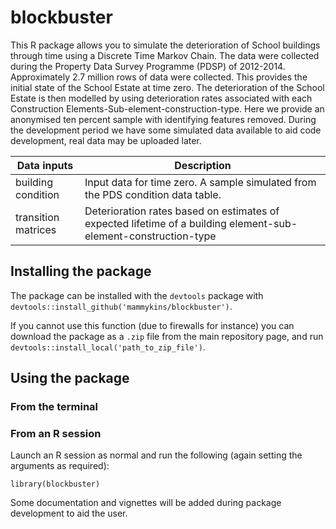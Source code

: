 # blockbuster


This R package allows you to simulate the deterioration of School buildings through time using a Discrete Time Markov Chain. The data were collected during the Property Data Survey Programme (PDSP) of 2012-2014. Approximately 2.7 million rows of data were collected. This provides the initial state of the School Estate at time zero. The deterioration of the School Estate is then modelled by using deterioration rates associated with each Construction Elements-Sub-element-construction-type. Here we provide an anonymised ten percent sample with identifying features removed. During the development period we have some simulated data available to aid code development, real data may be uploaded later.



|Data inputs|Description|
|---|---|
|building condition|Input data for time zero. A sample simulated from the PDS condition data table.|
|transition matrices|Deterioration rates based on estimates of expected lifetime of a building element-sub-element-construction-type|

## Installing the package

The package can be installed with the `devtools` package with `devtools::install_github('mammykins/blockbuster')`.

If you cannot use this function (due to firewalls for instance) you can download the package as a `.zip` file from the main repository page, and run `devtools::install_local('path_to_zip_file')`.

## Using the package

### From the terminal


### From an R session

Launch an R session as normal and run the following (again setting the arguments as required):

```
library(blockbuster)
```

Some documentation and vignettes will be added during package development to aid the user.

```